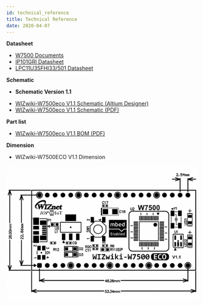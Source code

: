 ```yaml
---
id: technical_reference
title: Technical Reference
date: 2020-04-07
---
```


**Datasheet**

   * [W7500 Documents](../../iMCU/W7500/Documents.md)
   * [IP101GRI Datasheet](/img/products/wizwiki-w7500eco/IP101G_DS_R01_20121224.pdf)
   * [LPC11U35FHI33/501 Datasheet](/img/products/wizwiki-w7500eco/LPC11U3X.pdf)

**Schematic**

  - **Schematic Version 1.1**



   * [WIZwiki-W7500eco V1.1 Schematic (Altium Designer)]()
   * [WIZwiki-W7500eco V1.1 Schematic (PDF)](/img/products/wizwiki-w7500eco/wizwiki-w7500eco.pdf)

**Part list**

   * [WIZwiki-W7500eco V1.1 BOM (PDF)](/img/products/wizwiki-w7500eco/wizwiki_w7500eco_v1.1_partlist.pdf)

**Dimension**

   * WIZwiki-W7500ECO V1.1 Dimension

![WIZwiki-W7500ECO Dimension](/img/products/wizwiki-w7500eco/wizwiki_w7500_eco_v1.1_dim_01.png)
